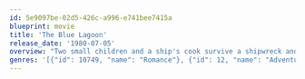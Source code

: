 ```yaml
---
id: 5e9097be-02d5-426c-a996-e741bee7415a
blueprint: movie
title: 'The Blue Lagoon'
release_date: '1980-07-05'
overview: "Two small children and a ship's cook survive a shipwreck and find safety on an idyllic tropical island. Soon, however, the cook dies and the young boy and girl are left on their own. Days become years and Emmeline (Brooke Shields) and Richard (Christopher Atkins) make a home for themselves surrounded by exotic creatures and nature's beauty. But will they ever see civilization again?"
genres: '[{"id": 10749, "name": "Romance"}, {"id": 12, "name": "Adventure"}, {"id": 18, "name": "Drama"}]'
---
```

